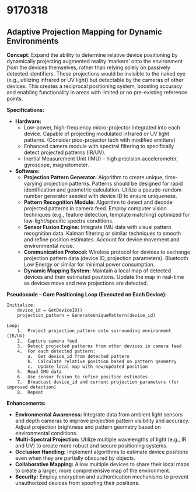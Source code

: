 # 9170318

## Adaptive Projection Mapping for Dynamic Environments

**Concept:** Expand the ability to determine relative device positioning by dynamically projecting augmented reality ‘markers’ onto the environment *from* the devices themselves, rather than relying solely on passively detected identifiers. These projections would be invisible to the naked eye (e.g., utilizing infrared or UV light) but detectable by the cameras of other devices. This creates a reciprocal positioning system, boosting accuracy and enabling functionality in areas with limited or no pre-existing reference points.

**Specifications:**

*   **Hardware:**
    *   Low-power, high-frequency micro-projector integrated into each device. Capable of projecting modulated infrared or UV light patterns. (Consider pico-projector tech with modified emitters)
    *   Enhanced camera module with spectral filtering to specifically detect projected patterns (IR/UV).
    *   Inertial Measurement Unit (IMU) – high precision accelerometer, gyroscope, magnetometer.
*   **Software:**
    *   **Projection Pattern Generator:** Algorithm to create unique, time-varying projection patterns. Patterns should be designed for rapid identification and geometric calculation. Utilize a pseudo-random number generator seeded with device ID to ensure uniqueness.
    *   **Pattern Recognition Module:** Algorithm to detect and decode projected patterns in camera feed. Employ computer vision techniques (e.g., feature detection, template matching) optimized for low-light/specific spectra conditions.
    *   **Sensor Fusion Engine:** Integrate IMU data with visual pattern recognition data. Kalman filtering or similar techniques to smooth and refine position estimates. Account for device movement and environmental noise.
    *   **Communication Protocol:** Wireless protocol for devices to exchange projection pattern data (device ID, projection parameters). Bluetooth Low Energy or similar for minimal power consumption.
    *   **Dynamic Mapping System:** Maintain a local map of detected devices and their estimated positions. Update the map in real-time as devices move and new projections are detected.

**Pseudocode – Core Positioning Loop (Executed on Each Device):**

```
Initialize:
    device_id = GetDeviceID()
    projection_pattern = GenerateUniquePattern(device_id)

Loop:
    1.  Project projection_pattern onto surrounding environment (IR/UV)
    2.  Capture camera feed
    3.  Detect projected patterns from other devices in camera feed
    4.  For each detected pattern:
        a.  Get device_id from detected pattern
        b.  Calculate relative position based on pattern geometry
        c.  Update local map with new/updated position
    5.  Read IMU data
    6.  Use sensor fusion to refine position estimates
    7.  Broadcast device_id and current projection parameters (for improved detection)
    8.  Repeat
```

**Enhancements:**

*   **Environmental Awareness:** Integrate data from ambient light sensors and depth cameras to improve projection pattern visibility and accuracy. Adjust projection brightness and pattern geometry based on environmental conditions.
*   **Multi-Spectral Projection:** Utilize multiple wavelengths of light (e.g., IR and UV) to create more robust and secure positioning systems.
*   **Occlusion Handling:** Implement algorithms to estimate device positions even when they are partially obscured by objects.
*   **Collaborative Mapping:** Allow multiple devices to share their local maps to create a larger, more comprehensive map of the environment.
*   **Security:** Employ encryption and authentication mechanisms to prevent unauthorized devices from spoofing their positions.
